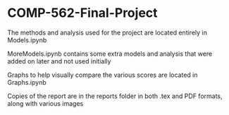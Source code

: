 # COMP-562-Final-Project

The methods and analysis used for the project are located entirely in Models.ipynb

MoreModels.ipynb contains some extra models and analysis that were added on later and not used initially

Graphs to help visually compare the various scores are located in Graphs.ipynb

Copies of the report are in the reports folder in both .tex and PDF formats, along with various images
